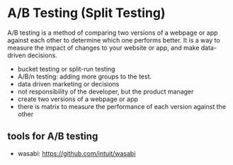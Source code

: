 # A/B Testing (Split Testing)

A/B testing is a method of comparing two versions of a webpage or app against each other to determine which one performs better. It is a way to measure the impact of changes to your website or app, and make data-driven decisions.

- bucket testing or split-run testing
- A/B/n testing: adding more groups to the test.
- data driven marketing or decisions
- not responsibility of the developer, but the product manager
- create two versions of a webpage or app
- there is matrix to measure the performance of each version against the other

## tools for A/B testing

- wasabi: https://github.com/intuit/wasabi
